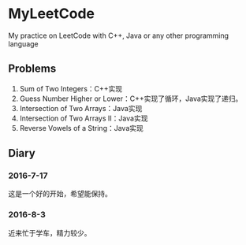 # MyLeetCode
My practice on LeetCode with C++, Java or any other programming language

## Problems

1. Sum of Two Integers：C++实现
2. Guess Number Higher or Lower：C++实现了循环，Java实现了递归。
3. Intersection of Two Arrays：Java实现
4. Intersection of Two Arrays II：Java实现
5. Reverse Vowels of a String：Java实现

## Diary
### 2016-7-17
  这是一个好的开始，希望能保持。
### 2016-8-3
  近来忙于学车，精力较少。
